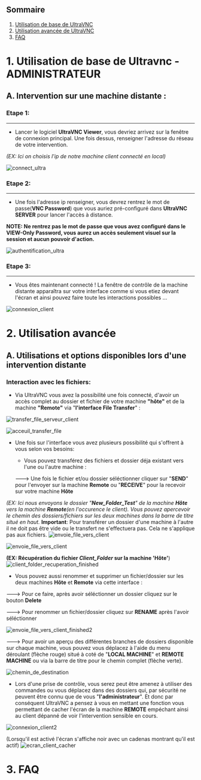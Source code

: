 ## Sommaire

1. [Utilisation de base de UltraVNC](#utilisation-de-base)
2. [Utilisation avancée de UltraVNC](#utilisation-avancee)
3. [FAQ](#faq)

# 1. Utilisation de base de Ultravnc - ADMINISTRATEUR
<span id="utilisation-de-base"></span>
## A. Intervention sur une machine distante :


### **Etape 1**:
-------------------
- Lancer le logiciel **UltraVNC Viewer**, vous devriez arrivez sur la fenêtre de connexion principal. Une fois dessus, renseigner l'adresse du réseau de votre intervention.

_(EX: Ici on choisis l'ip de notre machine client connecté en local)_

![connect_ultra](https://github.com/user-attachments/assets/5746aac8-5349-44ed-b6e7-58905d163f1b)


### **Etape 2:**
-------------------
- Une fois l'adresse ip renseigner, vous devrez rentrez le mot de passe(**VNC Password**) que vous auriez pré-configuré dans **UltraVNC SERVER** pour lancer l'accès à distance. 

**NOTE: Ne rentrez pas le mot de passe que vous avez configuré dans le **VIEW-Only Password**, vous aurez un accès seulement visuel sur la session et aucun pouvoir d'action.**

![authentification_ultra](https://github.com/user-attachments/assets/7f6da396-208e-4bdf-ba51-ed6b8f16f5c6)

### **Etape 3:**
------------------
- Vous êtes maintenant connecté ! La fenêtre de contrôle de la machine distante apparaîtra sur votre interface comme si vous etiez devant l'écran et ainsi pouvez faire toute les interactions possibles ...

![connexion_client](https://github.com/user-attachments/assets/e6500229-dd3e-4d34-ab6b-669905256375)

# 2. Utilisation avancée
<span id="utilisation-avancee"></span>
## A. Utilisations et options disponibles lors d'une intervention distante

### **Interaction avec les fichiers**:
- Via UltraVNC vous avez la possibilité une fois connecté, d'avoir un accès complet au dossier et fichier de votre machine **"hôte"** et de la machine **"Remote"** via "**l'interface File Transfer**" :


![transfer_file_serveur_client](https://github.com/user-attachments/assets/57afd03d-a007-410f-9012-0b20de65f0e8)

![acceuil_transfer_file](https://github.com/user-attachments/assets/3c4239a4-62c9-4264-baf8-0f3db4d1ecac)

- Une fois sur l'interface vous avez plusieurs possibilité qui s'offrent à vous selon vos besoins:
  - Vous pouvez transférez des fichiers et dossier déja existant vers l'une ou l'autre machine :
    
  ---> Une fois le fichier et/ou dossier séléctionner cliquer sur "**SEND**" pour l'envoyer sur la machine **Remote** ou "**RECEIVE**" pour la recevoir sur votre machine **Hôte**

_(EX: Ici nous envoyons le dossier "**New_Folder_Test**" de la machine **Hôte** vers la machine **Remote**(en l'occurence le client). Vous pouvez apercevoir le chemin des dossiers/fichiers sur les deux machines dans la barre de titre situé en haut._
**Important**: Pour transférer un dossier d'une machine à l'autre il ne doit pas être vide ou le transfert ne s'effectuera pas. Cela ne s'applique pas aux fichiers.
![envoie_file_vers_client](https://github.com/user-attachments/assets/730c613e-8f77-43bd-904b-5ce1d44a6036)

![envoie_file_vers_client](https://github.com/user-attachments/assets/ee0057ae-fa17-41d7-949a-231c4b044972)


**(EX: Récupération du fichier _Client_Folder_ sur la machine 'Hôte'**)
![client_folder_recuperation_finished](https://github.com/user-attachments/assets/1f5fc9e0-afbd-4544-8a88-ada0834e4030)

  - Vous pouvez aussi renommer et supprimer un fichier/dossier sur les deux machines **Hôte** et **Remote** via cette interface :

  ---> Pour ce faire, après avoir séléctionner un dossier cliquez sur le bouton **Delete**

  ---> Pour renommer un fichier/dossier cliquez sur **RENAME** après l'avoir séléctionner

![envoie_file_vers_client_finished2](https://github.com/user-attachments/assets/6a45bbcb-35c9-4129-8aca-0ac9444097a0)

  
  ---> Pour avoir un aperçu des différentes branches de dossiers disponible sur chaque machine, vous pouvez vous déplacez à l'aide du menu déroulant (flèche rouge) situé à coté de "**LOCAL MACHINE**" et **REMOTE MACHINE** ou 
  via la barre de titre pour le chemin complet (flèche verte).
  
  ![chemin_de_destination](https://github.com/user-attachments/assets/99de2db3-3218-4de3-a550-6d79b8d7a82f)



  - Lors d'une prise de contrôle, vous serez peut être amenez à utiliser des commandes ou vous déplacez dans des dossiers qui, par sécurité ne peuvent être connu que de vous "**l'administrateur**". Et donc par conséquent          UltraVNC a pensez à vous en mettant une fonction vous permettant de cacher l'écran de la machine **REMOTE** empéchant ainsi au client dépanné de voir l'intervention sensible en cours.  

![connexion_client2](https://github.com/user-attachments/assets/4abf98af-3e11-489b-b4b2-4d3d1dc8aa12)

  (Lorsqu'il est activé l'écran s'affiche noir avec un cadenas montrant qu'il est actif)
  ![ecran_client_cacher](https://github.com/user-attachments/assets/9385332d-b7f6-4714-8444-663cb6dc2ab1)



  
# 3. FAQ
<span id="faq"></span>
